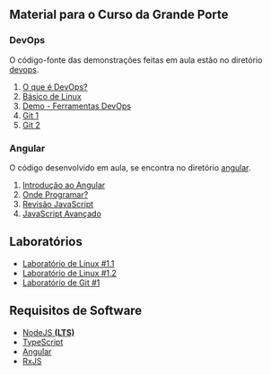 ## Material para o Curso da Grande Porte

### DevOps
O código-fonte das demonstrações feitas em aula estão no diretório [devops](devops).
1. [O que é DevOps?](https://docs.google.com/presentation/d/1R8LFp9hsztDXXfWiWBncySSbz1HZZ-5sxZ74ntmWT7s/edit?usp=sharing)
2. [Básico de Linux](https://docs.google.com/presentation/d/1JkuygzImiblFzAcDJa7Zo75JBAojmndck5w0YVUrqEw/edit?usp=sharing)
3. [Demo - Ferramentas DevOps](https://docs.google.com/presentation/d/1MC8ymxNXAsmWKn89sn9ky3e1Po32aMkWsq8TsAWeRiQ/edit?usp=sharing)
4. [Git 1](https://docs.google.com/presentation/d/1sYbUeyACB4klfMCgHns4H1sJ-429jUHerzvejCSxfaw/edit?usp=sharing)
5. [Git 2](https://docs.google.com/presentation/d/1XaJyBh2A2fUyo1-akYOKPy2LFIevzRUgxrabpLS6oqg/edit?usp=sharing)






### Angular
O código desenvolvido em aula, se encontra no diretório [angular](angular). 
1. [Introdução ao Angular](https://docs.google.com/presentation/d/17Z5iDOKXia8VWf2B45tZb0IzbhtiWEw_E_eEYjgWuB0/edit?usp=sharing)
2. [Onde Programar?](https://docs.google.com/presentation/d/14xnGLwgE4FyaU5WoYlRlR5cfrnnrc_11vzvRR6GkAi8/edit?usp=sharing)
3. [Revisão JavaScript](https://docs.google.com/presentation/d/1i-SuOGqMxq7FeB3NGfOWAFFllArOTpkNweloT88-wQk/edit?usp=sharing)
4. [JavaScript Avançado](https://docs.google.com/presentation/d/1Cpf9eRc39RekdUEr2H24sTGKDRJQsCGY6-7nRN2fSHk/edit?usp=sharing)

## Laboratórios

* [Laboratório de Linux #1.1](https://docs.google.com/document/d/12_GgEXUIPSck3WaOfNZ0Q5HAp-qYCQbBwb_ckhCaQfw/edit?usp=sharing)
* [Laboratório de Linux #1.2](https://docs.google.com/document/d/1K5YpSgFXxsVLbYpfwySIgVnwRSGTnrQZ7Pfm795Ditk/edit?usp=sharing)
* [Laboratório de Git #1](https://docs.google.com/document/d/15zZ2y0kuxoI0pVmWYj1ql2TQ2qYdQJfFyNpbVdW_XOI/edit?usp=sharing)

## Requisitos de Software

* [NodeJS **(LTS)**](https://nodejs.org/en/)
* [TypeScript](https://www.typescriptlang.org/)
* [Angular](https://angular.io/guide/setup-local)
* [RxJS](https://rxjs.dev/guide/installation)